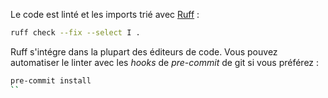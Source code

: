 
Le code est linté et les imports trié avec [Ruff](https://docs.astral.sh/ruff/) :
```bash
ruff check --fix --select I .
```


Ruff s'intégre dans la plupart des éditeurs de code. Vous pouvez automatiser le linter avec les _hooks_ de _pre-commit_ de git si vous préférez :
```bash
pre-commit install
``
